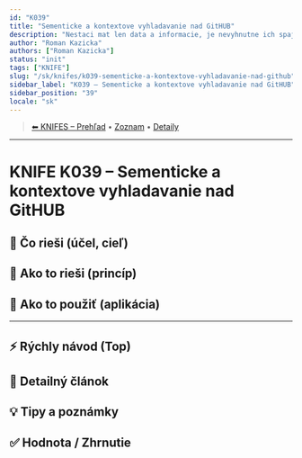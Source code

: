 ```yaml
---
id: "K039"
title: "Sementicke a kontextove vyhladavanie nad GitHUB"
description: "Nestaci mat len data a informacie, je nevyhnutne ich spajat a dotazovat sa"
author: "Roman Kazicka"
authors: ["Roman Kazicka"]
status: "init"
tags: ["KNIFE"]
slug: "/sk/knifes/k039-sementicke-a-kontextove-vyhladavanie-nad-github"
sidebar_label: "K039 – Sementicke a kontextove vyhladavanie nad GitHUB"
sidebar_position: "39"
locale: "sk"
---
```

<!-- body:start -->

<!-- nav:knifes -->
> [⬅ KNIFES – Prehľad](../KNIFEsOverview.md) • [Zoznam](../KNIFE_Overview_List.md) • [Detaily](../KNIFE_Overview_Details.md)
---
# KNIFE K039 – Sementicke a kontextove vyhladavanie nad GitHUB

## 🎯 Čo rieši (účel, cieľ)

## 🧩 Ako to rieši (princíp)

## 🧪 Ako to použiť (aplikácia)

---

## ⚡ Rýchly návod (Top)

## 📜 Detailný článok

## 💡 Tipy a poznámky

## ✅ Hodnota / Zhrnutie

